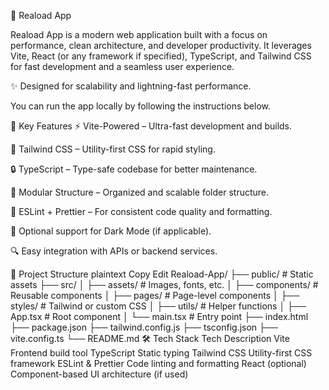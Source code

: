 🚀 Reaload App

Reaload App is a modern web application built with a focus on performance, clean architecture, and developer productivity. It leverages Vite, React (or any framework if specified), TypeScript, and Tailwind CSS for fast development and a seamless user experience.

✨ Designed for scalability and lightning-fast performance.

You can run the app locally by following the instructions below.

🧠 Key Features
⚡ Vite-Powered – Ultra-fast development and builds.

🎨 Tailwind CSS – Utility-first CSS for rapid styling.

🔒 TypeScript – Type-safe codebase for better maintenance.

🧱 Modular Structure – Organized and scalable folder structure.

🧰 ESLint + Prettier – For consistent code quality and formatting.

🌙 Optional support for Dark Mode (if applicable).

🔍 Easy integration with APIs or backend services.

📂 Project Structure
plaintext
Copy
Edit
Reaload-App/
├── public/               # Static assets
├── src/
│   ├── assets/           # Images, fonts, etc.
│   ├── components/       # Reusable components
│   ├── pages/            # Page-level components
│   ├── styles/           # Tailwind or custom CSS
│   ├── utils/            # Helper functions
│   ├── App.tsx           # Root component
│   └── main.tsx          # Entry point
├── index.html
├── package.json
├── tailwind.config.js
├── tsconfig.json
├── vite.config.ts
└── README.md
🛠️ Tech Stack
Tech	Description
Vite	Frontend build tool
TypeScript	Static typing
Tailwind CSS	Utility-first CSS framework
ESLint & Prettier	Code linting and formatting
React (optional)	Component-based UI architecture (if used)

